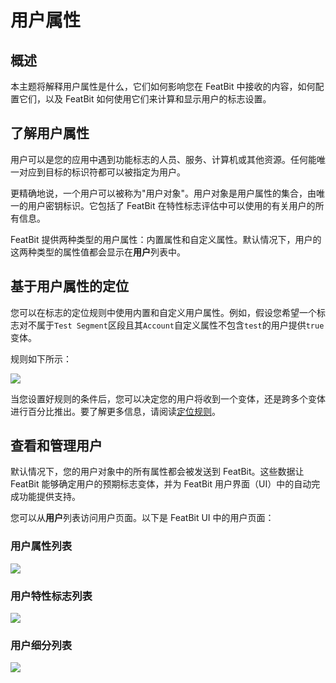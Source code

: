 # 用户属性

## 概述 

本主题将解释用户属性是什么，它们如何影响您在 FeatBit 中接收的内容，如何配置它们，以及 FeatBit 如何使用它们来计算和显示用户的标志设置。

## 了解用户属性 

用户可以是您的应用中遇到功能标志的人员、服务、计算机或其他资源。任何能唯一对应到目标的标识符都可以被指定为用户。

更精确地说，一个用户可以被称为"用户对象"。用户对象是用户属性的集合，由唯一的用户密钥标识。它包括了 FeatBit 在特性标志评估中可以使用的有关用户的所有信息。

FeatBit 提供两种类型的用户属性：内置属性和自定义属性。默认情况下，用户的这两种类型的属性值都会显示在**用户**列表中。

## 基于用户属性的定位

您可以在标志的定位规则中使用内置和自定义用户属性。例如，假设您希望一个标志对不属于`Test Segment`区段且其`Account`自定义属性不包含`test`的用户提供`true`变体。

规则如下所示：

![](../../feature-flags/assets/users-and-user-segments/user-attributes/001.webp)

当您设置好规则的条件后，您可以决定您的用户将收到一个变体，还是跨多个变体进行百分比推出。要了解更多信息，请阅读[定位规则](../targeting-users-with-flags/targeting-rules.md)。

## 查看和管理用户 

默认情况下，您的用户对象中的所有属性都会被发送到 FeatBit。这些数据让 FeatBit 能够确定用户的预期标志变体，并为 FeatBit 用户界面（UI）中的自动完成功能提供支持。

您可以从**用户**列表访问用户页面。以下是 FeatBit UI 中的用户页面：

### 用户属性列表

![](../../feature-flags/assets/users-and-user-segments/user-attributes/002.webp)

### 用户特性标志列表

![](../../feature-flags/assets/users-and-user-segments/user-attributes/003.webp)

### 用户细分列表

![](../../feature-flags/assets/users-and-user-segments/user-attributes/004.webp)